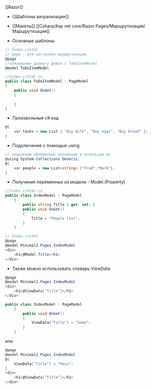 [[Razor]]
- [[Шаблоны визуализации]]
- [[Макеты]]
[[Csharp/Asp net core/Razor Pages/Маршрутизация/Маршрутизация]]

- Основные шаблоны
```cs
// Index.cshtml
// page - для настройки маршрутизации
@page 
//связывание данного файла с ToDoItemModel
@model ToDoItemModel
```
```cs
//Index.cshtml.cs
public class ToDoItemModel : PageModel
{
	public void OnGet()
    {
            
    }
}
```
- Произвольный c# код
```cs
@{
	var tasks = new List { "Buy milk", "Buy eggs", "Buy bread" }; 
}
```
- Подключение с помощью using
```cs
// подключаю обобщенные коллекции и использую их 
@using System.Collections.Generic;
@{
	var people = new List<string> {"Fred","Mark"};
}
```
- Получения переменных из модели - Model.(Property)
```cs
//Index.cshtml.cs
public class IndexModel : PageModel
    {
        public string Title { get; set; }
        public void OnGet()
        {
            Title = "People list";
        }
    }
```
```cs
// Index.cshtml
@page
@model Minimal2.Pages.IndexModel
<div>
	<h1>@Model.Title</h1>
</div>
```
- Также можно использовать словарь ViewData
```cs
@page
@model Minimal2.Pages.IndexModel
<div>
	<h1>@ViewData["Title"]</h1>
</div>
```
```cs
public class IndexModel : PageModel
    {
        public void OnGet()
        {
            ViewData["Title"] = "Some";
        }
    }
```
или
```cs
@page
@model Minimal2.Pages.IndexModel
@{
	ViewData["Title"] = "Main";
}
<div>
	<h1>@ViewData["Title"]</h1>
</div>
```
